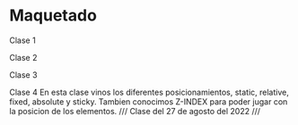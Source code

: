 # Maquetado


Clase 1

Clase 2

Clase 3

Clase 4
 En esta clase vinos los diferentes posicionamientos, static, relative, fixed, absolute y sticky. Tambien conocimos Z-INDEX para poder jugar con la posicion de los elementos. /// Clase del 27 de agosto del 2022 ///